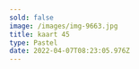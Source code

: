 ```yaml
---
sold: false
image: /images/img-9663.jpg
title: kaart 45
type: Pastel
date: 2022-04-07T08:23:05.976Z
---
```

